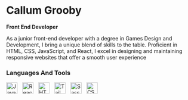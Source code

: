 # Callum Grooby

**Front End Developer**

As a junior front-end developer with a degree in Games Design and Development, I bring a unique blend of skills to the table. Proficient in HTML, CSS, JavaScript, and React, I excel in designing and maintaining responsive websites that offer a smooth user experience

### Languages And Tools

<img align="left" alt="Java" width="30px" style = "padding-right:10px;" src="https://cdn.jsdelivr.net/gh/devicons/devicon@latest/icons/javascript/javascript-original.svg">
<img align="left" alt="React" width="30px" style = "padding-right:10px;" src="https://cdn.jsdelivr.net/gh/devicons/devicon@latest/icons/react/react-original.svg">
<img align="left" alt="HTML" width="30px" style = "padding-right:10px;" src="https://cdn.jsdelivr.net/gh/devicons/devicon@latest/icons/html5/html5-original.svg">
<img align="left" alt="Tail Wind" width="30px" style = "padding-right:10px;" src="https://cdn.jsdelivr.net/gh/devicons/devicon@latest/icons/tailwindcss/tailwindcss-original.svg">
<img align="left" alt="Sass" width="30px" style = "padding-right:10px;" src="https://cdn.jsdelivr.net/gh/devicons/devicon@latest/icons/sass/sass-original.svg">
<img align="left" alt="CSS" width="30px" style = "padding-right:10px;" src="https://cdn.jsdelivr.net/gh/devicons/devicon@latest/icons/css3/css3-original.svg">

#
